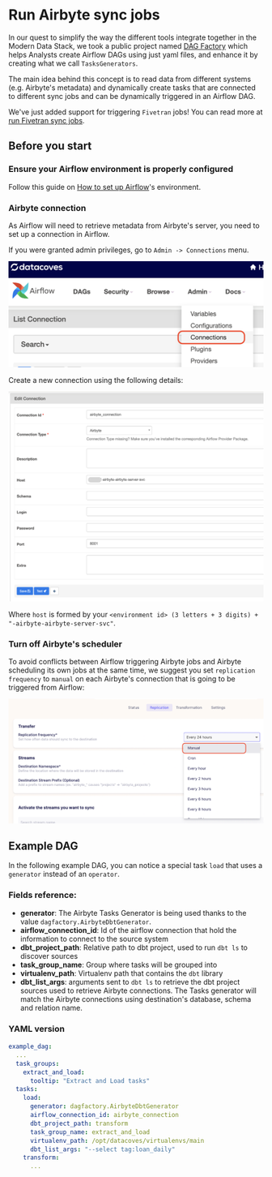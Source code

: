 # Run Airbyte sync jobs

In our quest to simplify the way the different tools integrate together in the Modern Data Stack, we took a public project named [DAG Factory](https://github.com/ajbosco/dag-factory) which helps Analysts create Airflow DAGs using just yaml files, and enhance it by creating what we call `TasksGenerators`.

The main idea behind this concept is to read data from different systems (e.g. Airbyte's metadata) and dynamically create tasks that are connected to different sync jobs and can be dynamically triggered in an Airflow DAG.

We've just added support for triggering `Fivetran` jobs! You can read more at [run Fivetran sync jobs](/how-tos/airflow/run-fivetran-sync-jobs).

## Before you start

### Ensure your Airflow environment is properly configured

Follow this guide on [How to set up Airflow](/how-tos/airflow/initial-setup)'s environment.

### Airbyte connection

As Airflow will need to retrieve metadata from Airbyte's server, you need to set up a connection in Airflow.

If you were granted admin privileges, go to `Admin -> Connections` menu.

![Admin Connections](./assets/admin-connections.png)

Create a new connection using the following details:

![Admin Connections](./assets/airbyte-connection-details.png)

Where `host` is formed by your `<environment id> (3 letters + 3 digits) + "-airbyte-airbyte-server-svc"`.

### Turn off Airbyte's scheduler

To avoid conflicts between Airflow triggering Airbyte jobs and Airbyte scheduling its own jobs at the same time, we suggest you set `replication frequency` to `manual` on each Airbyte's connection that is going to be triggered from Airflow:

![Replication frequency](./assets/airbyte-replication-frequency.png)

## Example DAG

In the following example DAG, you can notice a special task `load` that uses a `generator` instead of an `operator`.

### Fields reference:

- **generator**: The Airbyte Tasks Generator is being used thanks to the value `dagfactory.AirbyteDbtGenerator`.
- **airflow_connection_id**: Id of the airflow connection that hold the information to connect to the source system
- **dbt_project_path**: Relative path to dbt project, used to run `dbt ls` to discover sources
- **task_group_name**: Group where tasks will be grouped into
- **virtualenv_path**: Virtualenv path that contains the `dbt` library
- **dbt_list_args**: arguments sent to `dbt ls` to retrieve the dbt project sources used to retrieve Airbyte connections. The Tasks generator will match the Airbyte connections using destination's database, schema and relation name.

### YAML version

```yaml
example_dag:
  ...
  task_groups:
    extract_and_load:
      tooltip: "Extract and Load tasks"
  tasks:
    load:
      generator: dagfactory.AirbyteDbtGenerator
      airflow_connection_id: airbyte_connection
      dbt_project_path: transform
      task_group_name: extract_and_load
      virtualenv_path: /opt/datacoves/virtualenvs/main
      dbt_list_args: "--select tag:loan_daily"
    transform:
      ...
```
